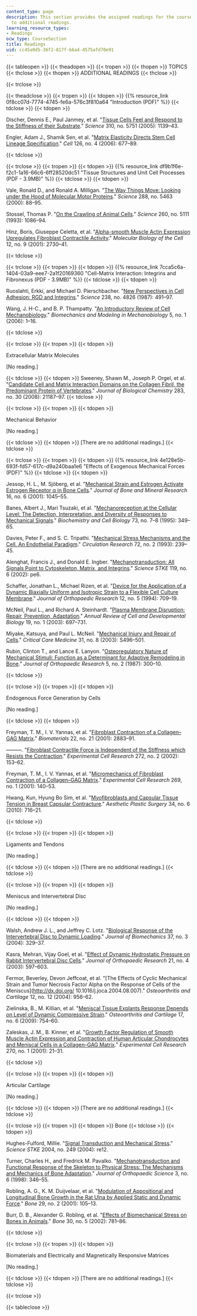 ```yaml
---
content_type: page
description: This section provides the assigned readings for the course and links
  to additional readings.
learning_resource_types:
- Readings
ocw_type: CourseSection
title: Readings
uid: cc45a9d5-36f2-817f-b6a4-4575afd70e91
---
```


{{< tableopen >}}
{{< theadopen >}}
{{< tropen >}}
{{< thopen >}}
TOPICS
{{< thclose >}}
{{< thopen >}}
ADDITIONAL READINGS
{{< thclose >}}

{{< trclose >}}

{{< theadclose >}}
{{< tropen >}}
{{< tdopen >}}
{{% resource_link 0f8cc07d-7774-4745-fe6a-576c3f810a64 "Introduction (PDF)" %}}
{{< tdclose >}}
{{< tdopen >}}


Discher, Dennis E., Paul Janmey, et al. "[Tissue Cells Feel and Respond to the Stiffness of their Substrate](http://dx.doi.org/10.1126/science.1116995)." _Science_ 310, no. 5751 (2005): 1139–43.

Engler, Adam J., Shamik Sen, et al. "[Matrix Elasticity Directs Stem Cell Lineage Specification](http://www.ncbi.nlm.nih.gov/pubmed/16923388)." _Cell_ 126, no. 4 (2006): 677–89.


{{< tdclose >}}

{{< trclose >}}
{{< tropen >}}
{{< tdopen >}}
{{% resource_link df9b1f6e-f2c1-1a16-66c6-6ff28520dc51 "Tissue Structures and Unit Cell Processes (PDF - 3.9MB)" %}}
{{< tdclose >}}
{{< tdopen >}}


Vale, Ronald D., and Ronald A. Milligan. "[The Way Things Move: Looking under the Hood of Molecular Motor Proteins](http://dx.doi.org/10.1126/science.288.5463.88)." _Science_ 288, no. 5463 (2000): 88–95.

Stossel, Thomas P. "[On the Crawling of Animal Cells](http://dx.doi.org/10.1126/science.8493552)." _Science_ 260, no. 5111 (1993): 1086–94.

Hinz, Boris, Giuseppe Celetta, et al. "[Alpha-smooth Muscle Actin Expression Upregulates Fibroblast Contractile Activity](http://dx.doi.org/10.1091/mbc.12.9.2730)." _Molecular Biology of the Cell_ 12, no. 9 (2001): 2730–41.


{{< tdclose >}}

{{< trclose >}}
{{< tropen >}}
{{< tdopen >}}
{{% resource_link 7cca5c6a-1404-03a9-eee7-2a1f20169360 "Cell-Matrix Interaction: Integrins and Fibronexus (PDF - 3.9MB)" %}}
{{< tdclose >}}
{{< tdopen >}}


Ruoslahti, Erkki, and Michael D. Pierschbacher. "[New Perspectives in Cell Adhesion: RGD and Integrins](http://dx.doi.org/10.1126/science.2821619)." _Science_ 238, no. 4826 (1987): 491–97.

Wang, J. H-C., and B. P. Thampatty. "[An Introductory Review of Cell Mechanobiology](http://dx.doi.org/10.1007/s10237-005-0012-z)." _Biomechanics and Modeling in Mechanobiology_ 5, no. 1 (2006): 1–16.


{{< tdclose >}}

{{< trclose >}}
{{< tropen >}}
{{< tdopen >}}


Extracellular Matrix Molecules

\[No reading.\]


{{< tdclose >}}
{{< tdopen >}}
Sweeney, Shawn M., Joseph P. Orgel, et al. "[Candidate Cell and Matrix Interaction Domains on the Collagen Fibril, the Predominant Protein of Vertebrates](http://dx.doi.org/10.1074/jbc.M709319200)." _Journal of Biological Chemistry_ 283, no. 30 (2008): 21187–97.
{{< tdclose >}}

{{< trclose >}}
{{< tropen >}}
{{< tdopen >}}


Mechanical Behavior

\[No reading.\]


{{< tdclose >}}
{{< tdopen >}}
\[There are no additional readings.\]
{{< tdclose >}}

{{< trclose >}}
{{< tropen >}}
{{< tdopen >}}
{{% resource_link 4e128e5b-693f-fd57-617c-d9a240baa1e6 "Effects of Exogenous Mechanical Forces (PDF)" %}}
{{< tdclose >}}
{{< tdopen >}}


Jessop, H. L., M. Sjöberg, et al. "[Mechanical Strain and Estrogen Activate Estrogen Receptor α in Bone Cells](http://dx.doi.org/10.1359/jbmr.2001.16.6.1045)." _Journal of Bone and Mineral Research_ 16, no. 6 (2001): 1045–55.

Banes, Albert J., Mari Tsuzaki, et al. "[Mechanoreception at the Cellular Level: The Detection, Interpretation, and Diversity of Responses to Mechanical Signals](http://dx.doi.org/10.1139/o95-043)." _Biochemistry and Cell Biology_ 73, no. 7–8 (1995): 349–65.

Davies, Peter F., and S. C. Tripathi. "[Mechanical Stress Mechanisms and the Cell. An Endothelial Paradigm](http://dx.doi.org/10.1161/01.RES.72.2.239)." _Circulation Research_ 72, no. 2 (1993): 239–45.

Alenghat, Francis J., and Donald E. Ingber. "[Mechanotransduction: All Signals Point to Cytoskeleton, Matrix, and Integrins](http://dx.doi.org/10.1126/stke.2002.119.pe6)." _Science STKE_ 119, no. 6 (2002): pe6.

Schaffer, Jonathan L., Michael Rizen, et al. "[Device for the Application of a Dynamic Biaxially Uniform and Isotropic Strain to a Flexible Cell Culture Membrane](http://dx.doi.org/10.1002/jor.1100120514)." _Journal of Orthopaedic Research_ 12, no. 5 (1994): 709–19.

McNeil, Paul L., and Richard A. Steinhardt. "[Plasma Membrane Disruption: Repair, Prevention, Adaptation](http://dx.doi.org/10.1146/annurev.cellbio.19.111301.140101)." _Annual Review of Cell and Developmental Biology_ 19, no. 1 (2003): 697–731.

Miyake, Katsuya, and Paul L. McNeil. "[Mechanical Injury and Repair of Cells](http://dx.doi.org/10.1097/01.CCM.0000081432.72812.16)." _Critical Care Medicine_ 31, no. 8 (2003): S496–501.

Rubin, Clinton T., and Lance E. Lanyon. "[Osteoregulatory Nature of Mechanical Stimuli: Function as a Determinant for Adaptive Remodeling in Bone](http://dx.doi.org/10.1002/jor.1100050217)." _Journal of Orthopaedic Research_ 5, no. 2 (1987): 300–10.


{{< tdclose >}}

{{< trclose >}}
{{< tropen >}}
{{< tdopen >}}


Endogenous Force Generation by Cells

\[No reading.\]


{{< tdclose >}}
{{< tdopen >}}


Freyman, T. M., I. V. Yannas, et al. "[Fibroblast Contraction of a Collagen–GAG Matrix](http://dx.doi.org/10.1016/S0142-9612(01)00034-5)." _Biomaterials_ 22, no. 21 (2001): 2883–91.

———. "[Fibroblast Contractile Force is Independent of the Stiffness which Resists the Contraction](http://dx.doi.org/10.1006/excr.2001.5408)." _Experimental Cell Research_ 272, no. 2 (2002): 153–62.

Freyman, T. M., I. V. Yannas, et al. "[Micromechanics of Fibroblast Contraction of a Collagen–GAG Matrix](http://dx.doi.org/10.1006/excr.2001.5302)." _Experimental Cell Research_ 269, no. 1 (2001): 140–53.

Hwang, Kun, Hyung Bo Sim, et al. "[Myofibroblasts and Capsular Tissue Tension in Breast Capsular Contracture](http://dx.doi.org/10.1007/s00266-010-9532-8)." _Aesthetic Plastic Surgery_ 34, no. 6 (2010): 716–21.


{{< tdclose >}}

{{< trclose >}}
{{< tropen >}}
{{< tdopen >}}


Ligaments and Tendons

\[No reading.\]


{{< tdclose >}}
{{< tdopen >}}
\[There are no additional readings.\]
{{< tdclose >}}

{{< trclose >}}
{{< tropen >}}
{{< tdopen >}}


Meniscus and Intervertebral Disc

\[No reading.\]


{{< tdclose >}}
{{< tdopen >}}


Walsh, Andrew J. L., and Jeffrey C. Lotz. "[Biological Response of the Intervertebral Disc to Dynamic Loading](http://dx.doi.org/10.1016/S0021-9290(03)00290-2)." _Journal of Biomechanics_ 37, no. 3 (2004): 329–37.

Kasra, Mehran, Vijay Goel, et al. "[Effect of Dynamic Hydrostatic Pressure on Rabbit Intervertebral Disc Cells](http://dx.doi.org/10.1016/S0736-0266(03)00027-5)." _Journal of Orthopaedic Research_ 21, no. 4 (2003): 597–603.

Fermor, Beverley, Devon Jeffcoat, et al. "[The Effects of Cyclic Mechanical Strain and Tumor Necrosis Factor Alpha on the Response of Cells of the Meniscus](http://dx.doi.org/ 10.1016/j.joca.2004.08.007)." _Osteoarthritis and Cartilage_ 12, no. 12 (2004): 956–62.

Zielinska, B., M. Killian, et al. "[Meniscal Tissue Explants Response Depends on Level of Dynamic Compressive Strain](http://dx.doi.org/10.1016/j.joca.2008.11.018)." _Osteoarthritis and Cartilage_ 17, no. 6 (2009): 754–60.

Zaleskas, J. M., B. Kinner, et al. "[Growth Factor Regulation of Smooth Muscle Actin Expression and Contraction of Human Articular Chondrocytes and Meniscal Cells in a Collagen–GAG Matrix](http://dx.doi.org/10.1006/excr.2001.5325)." _Experimental Cell Research_ 270, no. 1 (2001): 21–31.


{{< tdclose >}}

{{< trclose >}}
{{< tropen >}}
{{< tdopen >}}


Articular Cartilage

\[No reading.\]


{{< tdclose >}}
{{< tdopen >}}
\[There are no additional readings.\]
{{< tdclose >}}

{{< trclose >}}
{{< tropen >}}
{{< tdopen >}}
Bone
{{< tdclose >}}
{{< tdopen >}}


Hughes-Fulford, Millie. "[Signal Transduction and Mechanical Stress](http://dx.doi.org/10.1126/stke.2492004re12)." _Science STKE_ 2004, no. 249 (2004): re12.

Turner, Charles H., and Fredrick M. Pavalko. "[Mechanotransduction and Functional Response of the Skeleton to Physical Stress: The Mechanisms and Mechanics of Bone Adaptation](http://dx.doi.org/10.1007/s007760050064)." _Journal of Orthopaedic Science_ 3, no. 6 (1998): 346–55.

Robling, A. G., K. M. Duijvelaar, et al. "[Modulation of Appositional and Longitudinal Bone Growth in the Rat Ulna by Applied Static and Dynamic Force](http://dx.doi.org/10.1016/S8756-3282(01)00488-4)." _Bone_ 29, no. 2 (2001): 105–13.

Burr, D. B., Alexander G. Robling, et al. "[Effects of Biomechanical Stress on Bones in Animals](http://dx.doi.org/10.1016/S8756-3282(02)00707-X)." _Bone_ 30, no. 5 (2002): 781–86.


{{< tdclose >}}

{{< trclose >}}
{{< tropen >}}
{{< tdopen >}}


Biomaterials and Electrically and Magnetically Responsive Matrices

\[No reading.\]


{{< tdclose >}}
{{< tdopen >}}
\[There are no additional readings.\]
{{< tdclose >}}

{{< trclose >}}

{{< tableclose >}}